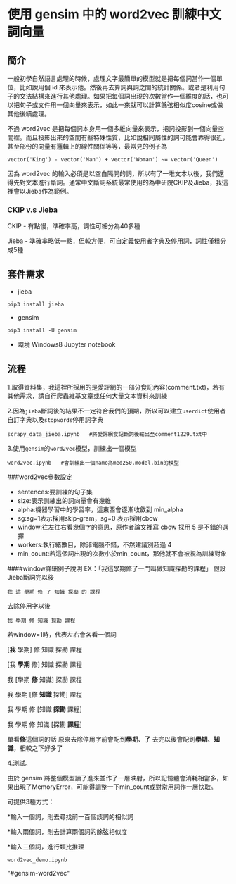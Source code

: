 # 使用 gensim 中的 word2vec 訓練中文詞向量

## 簡介

一般初學自然語言處理的時候，處理文字最簡單的模型就是把每個詞當作一個單位，比如說用個 id 來表示他。然後再去算詞與詞之間的統計關係。或者是利用句子的文法結構來進行其他處理。如果把每個詞出現的次數當作一個維度的話，也可以把句子或文件用一個向量來表示，如此一來就可以計算餘弦相似度cosine或做其他後續處理。

不過 word2vec 是把每個詞本身用一個多維向量來表示，把詞投影到一個向量空間裡。而且投影出來的空間有些特殊性質，比如說相同屬性的詞可能會靠得很近，甚至部份的向量有邏輯上的線性關係等等，最常見的例子為
```
vector('King') - vector('Man') + vector('Woman') ~= vector('Queen')
```
因為 word2vec 的輸入必須是以空白隔開的詞，所以有了一堆文本以後，我們還得先對文本進行斷詞。通常中文斷詞系統最常使用的為中研院CKIP及Jieba，我這裡會以Jieba作為範例。

### CKIP v.s Jieba
CKIP - 有點慢，準確率高，詞性可細分為40多種

Jieba - 準確率略低一點，但較方便，可自定義使用者字典及停用詞，詞性僅粗分成5種

## 套件需求

* jieba
```
pip3 install jieba
```
* gensim
```
pip3 install -U gensim
```

* 環境
Windows8 Jupyter notebook

## 流程

1.取得資料集，我這裡所採用的是愛評網的一部分食記內容(comment.txt)，若有其他需求，請自行爬蟲維基文章或任何大量文本資料來訓練

2.因為`jieba`斷詞後的結果不一定符合我們的預期，所以可以建立`userdict`使用者自訂字典以及`stopwords`停用詞字典
```
scrapy_data_jieba.ipynb   #將愛評網食記斷詞後輸出至comment1229.txt中
```

3.使用`gensim`的`word2vec`模型，訓練出一個模型
```
word2vec.ipynb   #會訓練出一個name為med250.model.bin的模型
```
###word2vec參數設定
* sentences:要訓練的句子集
* size:表示訓練出的詞向量會有幾維
* alpha:機器學習中的學習率，這東西會逐漸收斂到 min_alpha
* sg:sg=1表示採用skip-gram，sg=0 表示採用cbow
* window:往左往右看幾個字的意思，原作者論文裡寫 cbow 採用 5 是不錯的選擇
* workers:執行緒數目，除非電腦不錯，不然建議別超過 4
* min_count:若這個詞出現的次數小於min_count，那他就不會被視為訓練對象

####window詳細例子說明
EX：「我這學期修了一門叫做知識探勘的課程」
假設Jieba斷詞完以後
```
我 這 學期 修 了 知識 探勘 的 課程
```
去除停用字以後
```
我 學期 修 知識 探勘 課程
```
若window=1時，代表左右會各看一個詞

[**我** 學期] 修 知識 探勘 課程

[我 **學期** 修] 知識 探勘 課程

我 [學期 **修** 知識] 探勘 課程

我 學期 [修 **知識** 探勘] 課程

我 學期 修 [知識 **探勘** 課程]

我 學期 修 知識 [探勘 **課程**]

單看**修**這個詞的話 原來去除停用字前會配到**學期**、**了**
去完以後會配到**學期**、**知識**，相較之下好多了




4.測試。

由於 gensim 將整個模型讀了進來並作了一層映射，所以記憶體會消耗相當多，如果出現了MemoryError，可能得調整一下min_count或對常用詞作一層快取。

可提供3種方式：

*輸入一個詞，則去尋找前一百個該詞的相似詞

*輸入兩個詞，則去計算兩個詞的餘弦相似度

*輸入三個詞，進行類比推理

```
word2vec_demo.ipynb
```




"#gensim-word2vec" 
